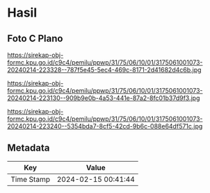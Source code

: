 # Hasil

## Foto C Plano

https://sirekap-obj-formc.kpu.go.id/c9c4/pemilu/ppwp/31/75/06/10/01/3175061001073-20240214-223328--787f5e45-5ec4-469c-8171-2d41682d4c6b.jpg

https://sirekap-obj-formc.kpu.go.id/c9c4/pemilu/ppwp/31/75/06/10/01/3175061001073-20240214-223130--909b9e0b-4a53-441e-87a2-8fc01b37d9f3.jpg

https://sirekap-obj-formc.kpu.go.id/c9c4/pemilu/ppwp/31/75/06/10/01/3175061001073-20240214-223240--5354bda7-8cf5-42cd-9b6c-088e64df571c.jpg


## Metadata

| Key        | Value               |
| ---------- | ------------------- |
| Time Stamp | 2024-02-15 00:41:44 |



